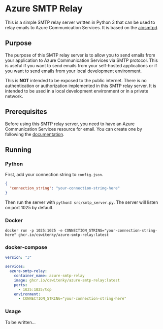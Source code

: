 # Azure SMTP Relay

This is a simple SMTP relay server written in Python 3 that can be used to relay emails to Azure Communication Services. It is based on the [aiosmtpd](https://pypi.org/project/aiosmtpd/).

## Purpose

The purpose of this SMTP relay server is to allow you to send emails from your application to Azure Communication Services via SMTP protocol. This is useful if you want to send emails from your self-hosted applications or if you want to send emails from your local development environment.

This is **NOT** intended to be exposed to the public internet. There is no authentication or authorization implemented in this SMTP relay server. It is intended to be used in a local development environment or in a private network.

## Prerequisites

Before using this SMTP relay server, you need to have an Azure Communication Services resource for email. You can create one by following the [documentation](https://learn.microsoft.com/en-us/azure/communication-services/quickstarts/email/create-email-communication-resource).

## Running

### Python

First, add your connection string to `config.json`.

```json
{
  "connection_string": "your-connection-string-here"
}
```

Then run the server with `python3 src/smtp_server.py`. The server will listen on port 1025 by default.

### Docker

`docker run -p 1025:1025 -e CONNECTION_STRING="your-connection-string-here" ghcr.io/cswitenky/azure-smtp-relay:latest`

### docker-compose

```yaml
version: "3"

services:
  azure-smtp-relay:
    container_name: azure-smtp-relay
    image: ghcr.io/cswitenky/azure-smtp-relay:latest
    ports:
      - 1025:1025/tcp
    environment:
      - CONNECTION_STRING="your-connection-string-here"
```

### Usage

To be written...
